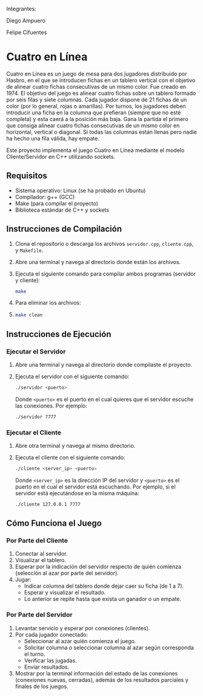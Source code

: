 Integrantes:

Diego Ampuero

Felipe Cifuentes

# Cuatro en Línea

Cuatro en Línea es un juego de mesa para dos jugadores distribuido por Hasbro, en el que se introducen fichas en un tablero vertical con el objetivo de alinear cuatro fichas consecutivas de un mismo color. Fue creado en 1974. El objetivo del juego es alinear cuatro fichas sobre un tablero formado por seis filas y siete columnas. Cada jugador dispone de 21 fichas de un color (por lo general, rojas o amarillas). Por turnos, los jugadores deben introducir una ficha en la columna que prefieran (siempre que no esté completa) y esta caerá a la posición más baja. Gana la partida el primero que consiga alinear cuatro fichas consecutivas de un mismo color en horizontal, vertical o diagonal. Si todas las columnas están llenas pero nadie ha hecho una fila válida, hay empate.

Este proyecto implementa el juego Cuatro en Línea mediante el modelo Cliente/Servidor en C++ utilizando sockets.

## Requisitos

- Sistema operativo: Linux (se ha probado en Ubuntu)
- Compilador: g++ (GCC)
- Make (para compilar el proyecto)
- Biblioteca estándar de C++ y sockets

## Instrucciones de Compilación

1. Clona el repositorio o descarga los archivos `servidor.cpp`, `cliente.cpp`, y `Makefile`.
2. Abre una terminal y navega al directorio donde están los archivos.
3. Ejecuta el siguiente comando para compilar ambos programas (servidor y cliente):

    ```bash
    make
    ```
4. Para eliminar los archivos:
1. 
    ```bash
    make clean
    ```
    
## Instrucciones de Ejecución

### Ejecutar el Servidor

1. Abre una terminal y navega al directorio donde compilaste el proyecto.
2. Ejecuta el servidor con el siguiente comando:

    ```bash
    ./servidor <puerto>
    ```

   Donde `<puerto>` es el puerto en el cual quieres que el servidor escuche las conexiones. Por ejemplo:

    ```bash
    ./servidor 7777
    ```

### Ejecutar el Cliente

1. Abre otra terminal y navega al mismo directorio.
2. Ejecuta el cliente con el siguiente comando:

    ```bash
    ./cliente <server_ip> <puerto>
    ```

   Donde `<server_ip>` es la dirección IP del servidor y `<puerto>` es el puerto en el cual el servidor está escuchando. Por ejemplo, si el servidor está ejecutándose en la misma máquina:

    ```bash
    ./cliente 127.0.0.1 7777
    ```

## Cómo Funciona el Juego

### Por Parte del Cliente

1. Conectar al servidor.
2. Visualizar el tablero.
3. Esperar por la indicación del servidor respecto de quién comienza (selección al azar por parte del servidor).
4. Jugar:
   - Indicar columna del tablero donde dejar caer su ficha (de 1 a 7).
   - Esperar y visualizar el resultado.
   - Lo anterior se repite hasta que exista un ganador o un empate.

### Por Parte del Servidor

1. Levantar servicio y esperar por conexiones (clientes).
2. Por cada jugador conectado:
   - Seleccionar al azar quién comienza el juego.
   - Solicitar columna o seleccionar columna al azar según corresponda el turno.
   - Verificar las jugadas.
   - Enviar resultados.
3. Mostrar por la terminal información del estado de las conexiones (conexiones nuevas, cerradas), además de los resultados parciales y finales de los juegos.